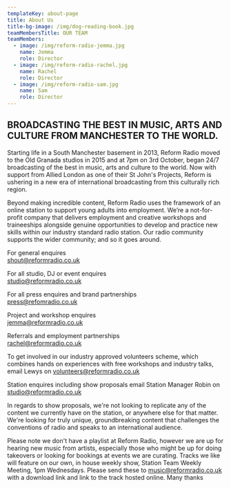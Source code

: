 ```yaml
---
templateKey: about-page
title: About Us
title-bg-image: /img/dog-reading-book.jpg
teamMembersTitle: OUR TEAM
teamMembers:
  - image: /img/reform-radio-jemma.jpg
    name: Jemma
    role: Director
  - image: /img/reform-radio-rachel.jpg
    name: Rachel
    role: Director
  - image: /img/reform-radio-sam.jpg
    name: Sam
    role: Director
---
```

## BROADCASTING THE BEST IN MUSIC, ARTS AND CULTURE FROM MANCHESTER TO THE WORLD.

Starting life in a South Manchester basement in 2013, Reform Radio moved to the Old Granada studios in 2015 and at 7pm on 3rd October, began 24/7 broadcasting of the best in music, arts and culture to the world. Now with support from Allied London as one of their St John's Projects, Reform is ushering in a new era of international broadcasting from this culturally rich region.

Beyond making incredible content, Reform Radio uses the framework of an online station to support young adults into employment. We’re a not-for-profit company that delivers employment and creative workshops and traineeships alongside genuine opportunities to develop and practice new skills within our industry standard radio station. Our radio community supports the wider community; and so it goes around.

For general enquires\
[shout@reformradio.co.uk](mailto:shout@reformradio.co.uk)

For all studio, DJ or event enquires\
[studio@reformradio.co.uk](mailto:studio@reformradio.co.uk)

For all press enquires and brand partnerships\
[press@refomradio.co.uk](mailto:press@refomradio.co.uk)

Project and workshop enquires\
[jemma@reformradio.co.uk](mailto:jemma@reformradio.co.uk)

Referrals and employment partnerships\
[rachel@reformradio.co.uk](mailto:rachel@reformradio.co.uk)

To get involved in our industry approved volunteers scheme, which combines hands on experiences with free workshops and industry talks, email Lewys on [volunteers@reformradio.co.uk](mailto:volunteers@reformradio.co.uk)

Station enquires including show proposals email Station Manager Robin on\
[studio@reformradio.co.uk](mailto:studio@reformradio.co.uk)

In regards to show proposals, we're not looking to replicate any of the content we currently have on the station, or anywhere else for that matter. We're looking for truly unique, groundbreaking content that challenges the conventions of radio and speaks to an international audience.

Please note we don't have a playlist at Reform Radio, however we are up for hearing new music from artists, especially those who might be up for doing takeovers or looking for bookings at events we are curating. Tracks we like will feature on our own, in house weekly show, Station Team Weekly Meeting, 1pm Wednesdays. Please send these to [music@reformradio.co.uk](mailto:music@reformradio.co.uk) with a download link and link to the track hosted online. Many thanks

